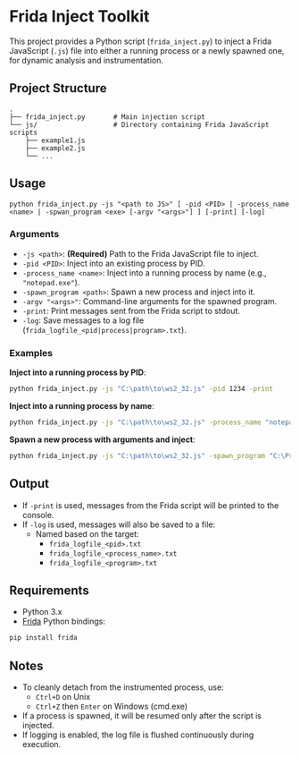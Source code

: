 # Frida Inject Toolkit

This project provides a Python script (`frida_inject.py`) to inject a Frida JavaScript (`.js`) file into either a running process or a newly spawned one, for dynamic analysis and instrumentation.

## Project Structure

```
.
├── frida_inject.py       # Main injection script
└── js/                   # Directory containing Frida JavaScript scripts
    ├── example1.js
    ├── example2.js
    └── ...
```

## Usage

```
python frida_inject.py -js "<path to JS>" [ -pid <PID> | -process_name <name> | -spwan_program <exe> [-argv "<args>"] ] [-print] [-log]
```

### Arguments

- `-js <path>`: **(Required)** Path to the Frida JavaScript file to inject.
- `-pid <PID>`: Inject into an existing process by PID.
- `-process_name <name>`: Inject into a running process by name (e.g., `"notepad.exe"`).
- `-spawn_program <path>`: Spawn a new process and inject into it.
- `-argv "<args>"`: Command-line arguments for the spawned program.
- `-print`: Print messages sent from the Frida script to stdout.
- `-log`: Save messages to a log file (`frida_logfile_<pid|process|program>.txt`).

### Examples

**Inject into a running process by PID**:

```bash
python frida_inject.py -js "C:\path\to\ws2_32.js" -pid 1234 -print
```

**Inject into a running process by name**:

```bash
python frida_inject.py -js "C:\path\to\ws2_32.js" -process_name "notepad.exe" -log
```

**Spawn a new process with arguments and inject**:

```bash
python frida_inject.py -js "C:\path\to\ws2_32.js" -spawn_program "C:\Program Files\Nmap\ncat.exe" -argv "-l 8080" -print -log
```

## Output

- If `-print` is used, messages from the Frida script will be printed to the console.
- If `-log` is used, messages will also be saved to a file:
  - Named based on the target:
    - `frida_logfile_<pid>.txt`
    - `frida_logfile_<process_name>.txt`
    - `frida_logfile_<program>.txt`

## Requirements

- Python 3.x
- [Frida](https://frida.re) Python bindings:

```bash
pip install frida
```

## Notes

- To cleanly detach from the instrumented process, use:
  - `Ctrl+D` on Unix
  - `Ctrl+Z` then `Enter` on Windows (cmd.exe)
- If a process is spawned, it will be resumed only after the script is injected.
- If logging is enabled, the log file is flushed continuously during execution.